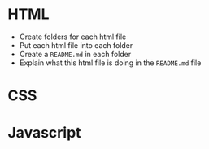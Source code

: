 # HTML
* Create folders for each html file
* Put each html file into each folder
* Create a `README.md` in each folder
* Explain what this html file is doing in the `README.md` file

# CSS

# Javascript

